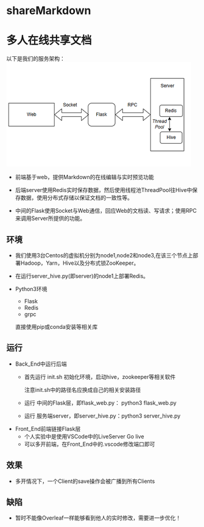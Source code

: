 # shareMarkdown
# 多人在线共享文档

以下是我们的服务架构：
![image-Architecture](picture/Architecture.png)

* 前端基于web，提供Markdown的在线编辑与实时预览功能

* 后端server使用Redis实时保存数据，然后使用线程池ThreadPool往Hive中保存数据，使用分布式存储以保证文档的一致性等。

* 中间的Flask使用Socket与Web通信，回应Web的文档读、写请求；使用RPC来调用Server所提供的功能。

## 环境
* 我们使用3台Centos的虚拟机分别为node1,node2和node3,在该三个节点上部署Hadoop，Yarn，Hive以及分布式锁ZooKeeper。
* 在运行server_hive.py(即server)的node1上部署Redis。
* Python3环境
    - Flask
    - Redis
    - grpc

    直接使用pip或conda安装等相关库

## 运行
* Back_End中运行后端
    - 首先运行 init.sh 初始化环境，启动hive，zookeeper等相关软件

        注意init.sh中的路径名应换成自己的相关安装路径
    - 运行 中间的Flask层，即flask_web.py： python3 flask_web.py
    - 运行 服务端server，即server_hive.py：python3 server_hive.py
* Front_End前端链接Flask层
    - 个人实验中是使用VSCode中的LiveServer Go live
    - 可以多开前端，在Front_End中的.vscode修改端口即可

## 效果
- 多开情况下，一个Client的save操作会被广播到所有Clients

## 缺陷
- 暂时不能像Overleaf一样能够看到他人的实时修改，需要进一步优化！